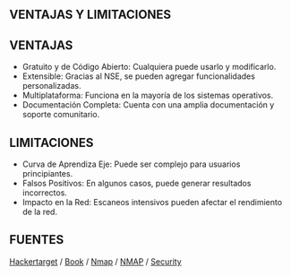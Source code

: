 ## VENTAJAS Y LIMITACIONES
## VENTAJAS

* Gratuito y de Código Abierto: Cualquiera puede usarlo y modificarlo.
* Extensible: Gracias al NSE, se pueden agregar funcionalidades personalizadas.
* Multiplataforma: Funciona en la mayoría de los sistemas operativos.
* Documentación Completa: Cuenta con una amplia documentación y soporte comunitario.

##  LIMITACIONES

* Curva de Aprendiza Eje: Puede ser complejo para usuarios principiantes.
* Falsos Positivos: En algunos casos, puede generar resultados incorrectos.
* Impacto en la Red: Escaneos intensivos pueden afectar el rendimiento de la red.

## FUENTES

[Hackertarget](https://hackertarget.com/nmap-cheatsheet-a-quick-reference-guide/) /
[Book](https://nmap.org/book/) /
[Nmap](https://nmap.org/book/man-examples.html) /
[NMAP](https://www.udemy.com/courses/search/?src=ukwq=curso+de+Nmap) /
[Security](https://securitytrails.com/blog/nmap-commands)
